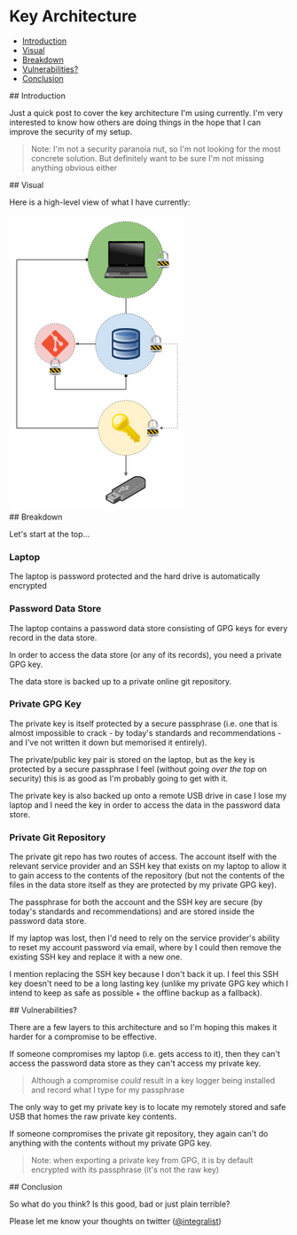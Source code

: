 # Key Architecture

- [Introduction](#1)
- [Visual](#2)
- [Breakdown](#3)
- [Vulnerabilities?](#4)
- [Conclusion](#5)

<div id="1"></div>
## Introduction

Just a quick post to cover the key architecture I'm using currently. I'm very interested to know how others are doing things in the hope that I can improve the security of my setup.

> Note: I'm not a security paranoia nut, so I'm not looking for the most concrete solution. But definitely want to be sure I'm not missing anything obvious either

<div id="2"></div>
## Visual

Here is a high-level view of what I have currently:

<a href="../images/key-architecture.png">
    <img src="../images/key-architecture.png">
</a>

<div id="3"></div>
## Breakdown

Let's start at the top...

### Laptop

The laptop is password protected and the hard drive is automatically encrypted

### Password Data Store

The laptop contains a password data store consisting of GPG keys for every record in the data store.

In order to access the data store (or any of its records), you need a private GPG key.

The data store is backed up to a private online git repository.

### Private GPG Key

The private key is itself protected by a secure passphrase (i.e. one that is almost impossible to crack - by today's standards and recommendations - and I've not written it down but memorised it entirely).

The private/public key pair is stored on the laptop, but as the key is protected by a secure passphrase I feel (without going _over the top_ on security) this is as good as I'm probably going to get with it.

The private key is also backed up onto a remote USB drive in case I lose my laptop and I need the key in order to access the data in the password data store.

### Private Git Repository

The private git repo has two routes of access. The account itself with the relevant service provider and an SSH key that exists on my laptop to allow it to gain access to the contents of the repository (but not the contents of the files in the data store itself as they are protected by my private GPG key).

The passphrase for both the account and the SSH key are secure (by today's standards and recommendations) and are stored inside the password data store.

If my laptop was lost, then I'd need to rely on the service provider's ability to reset my account password via email, where by I could then remove the existing SSH key and replace it with a new one.

I mention replacing the SSH key because I don't back it up. I feel this SSH key doesn't need to be a long lasting key (unlike my private GPG key which I intend to keep as safe as possible + the offline backup as a fallback).

<div id="4"></div>
## Vulnerabilities?

There are a few layers to this architecture and so I'm hoping this makes it harder for a compromise to be effective. 

If someone compromises my laptop (i.e. gets access to it), then they can't access the password data store as they can't access my private key.

> Although a compromise _could_ result in a key logger being installed and record what I type for my passphrase

The only way to get my private key is to locate my remotely stored and safe USB that homes the raw private key contents.

If someone compromises the private git repository, they again can't do anything with the contents without my private GPG key.

> Note: when exporting a private key from GPG, it is by default encrypted with its passphrase (it's not the raw key)

<div id="5"></div>
## Conclusion

So what do you think? Is this good, bad or just plain terrible?

Please let me know your thoughts on twitter ([@integralist](https://twitter.com/integralist))
